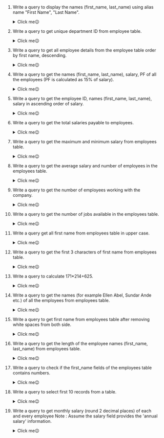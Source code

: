 1. Write a query to display the names (first_name, last_name) using alias name "First Name", "Last Name". 
    <details>
      <summary>Click me😉</summary>

    ```sql
    mysql> SELECT *
    -> FROm movies
    -> LImIT 5;

    +----------+---------------------------------------------+-----------+--------------+-------------+----------------+-------------+
    | movie_id | title                                       | industry  | release_year | imdb_rating | studio         | language_id |
    +----------+---------------------------------------------+-----------+--------------+-------------+----------------+-------------+
    |      101 | K.G.F: Chapter 2                            | Bollywood |         2022 |         8.4 | Hombale Films  |           3 |
    |      102 | Doctor Strange in the multiverse of madness | Hollywood |         2022 |         7.0 | marvel Studios |           5 |
    |      103 | Thor: The Dark World                        | Hollywood |         2013 |         6.8 | marvel Studios |           5 |
    |      104 | Thor: Ragnarok                              | Hollywood |         2017 |         7.9 | marvel Studios |           5 |
    |      105 | Thor: Love and Thunder                      | Hollywood |         2022 |         6.8 | marvel Studios |           5 |
    +----------+---------------------------------------------+-----------+--------------+-------------+----------------+-------------+
    ```
    </details> 
2. Write a query to get unique department ID from employee table.
    <details>
      <summary>Click me😉</summary>

    ```sql
    
    ```
    </details> 
3. Write a query to get all employee details from the employee table order by first name, descending.
    <details>
      <summary>Click me😉</summary>

    ```sql
    
    ```
    </details> 
4. Write a query to get the names (first_name, last_name), salary, PF of all the employees (PF is calculated as 15% of salary).
    <details>
      <summary>Click me😉</summary>

    ```sql
    
    ```
    </details> 
5. Write a query to get the employee ID, names (first_name, last_name), salary in ascending order of salary.
    <details>
      <summary>Click me😉</summary>

    ```sql
    
    ```
    </details> 
6. Write a query to get the total salaries payable to employees.
    <details>
      <summary>Click me😉</summary>

    ```sql
    
    ```
    </details> 
7. Write a query to get the maximum and minimum salary from employees table.
    <details>
      <summary>Click me😉</summary>

    ```sql
    
    ```
    </details> 
8. Write a query to get the average salary and number of employees in the employees table.
    <details>
      <summary>Click me😉</summary>

    ```sql
    
    ```
    </details> 
9. Write a query to get the number of employees working with the company.
    <details>
      <summary>Click me😉</summary>

    ```sql
    
    ```
    </details> 
10. Write a query to get the number of jobs available in the employees table.
    <details>
      <summary>Click me😉</summary>

    ```sql
    
    ```
    </details> 
11. Write a query get all first name from employees table in upper case.
    <details>
      <summary>Click me😉</summary>

    ```sql
    
    ```
    </details> 
12. Write a query to get the first 3 characters of first name from employees table.
    <details>
      <summary>Click me😉</summary>

    ```sql
    
    ```
    </details> 
13. Write a query to calculate 171*214+625.
    <details>
      <summary>Click me😉</summary>

    ```sql
    
    ```
    </details> 
14. Write a query to get the names (for example Ellen Abel, Sundar Ande etc.) of all the employees from employees table.
    <details>
      <summary>Click me😉</summary>

    ```sql
    
    ```
    </details> 
15. Write a query to get first name from employees table after removing white spaces from both side.
    <details>
      <summary>Click me😉</summary>

    ```sql
    
    ```
    </details> 
16. Write a query to get the length of the employee names (first_name, last_name) from employees table.
    <details>
      <summary>Click me😉</summary>

    ```sql
    
    ```
    </details> 
17. Write a query to check if the first_name fields of the employees table contains numbers.
    <details>
      <summary>Click me😉</summary>

    ```sql
    
    ```
    </details> 
18. Write a query to select first 10 records from a table.
    <details>
      <summary>Click me😉</summary>

    ```sql
    
    ```
    </details> 
19. Write a query to get monthly salary (round 2 decimal places) of each and every employee
Note : Assume the salary field provides the 'annual salary' information.
    <details>
      <summary>Click me😉</summary>

    ```sql
    
    ```
    </details> 